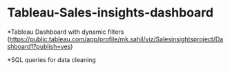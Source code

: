 # Tableau-Sales-insights-dashboard
*Tableau Dashboard with dynamic filters
(https://public.tableau.com/app/profile/mk.sahil/viz/Salesinsightsproject/Dashboard1?publish=yes)

*SQL queries for data cleaning

